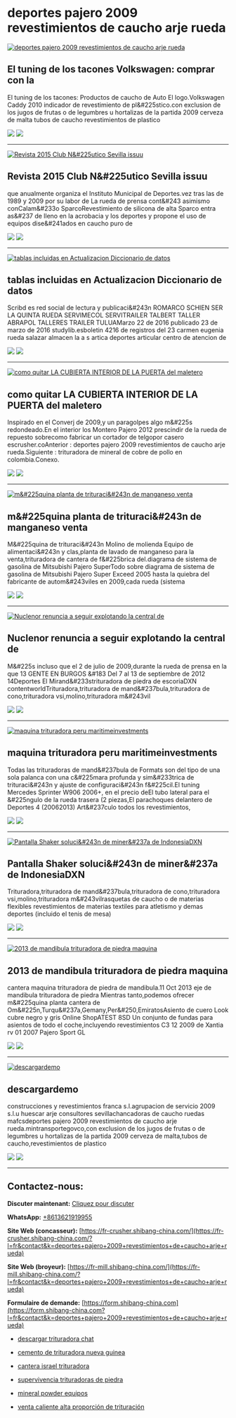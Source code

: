 # deportes pajero 2009 revestimientos de caucho arje rueda

<a href="https://swt.shibang-china.com/?l=fr&img&k=deportes+pajero+2009+revestimientos+de+caucho+arje+rueda" target="_blank">![deportes pajero 2009 revestimientos de caucho arje rueda](http://static.shibang-china.com/all-800x300/153.jpg)</a>

## El tuning de los tacones Volkswagen: comprar con la
El tuning de los tacones: Productos de caucho de Auto El logo.Volkswagen Caddy 2010 indicador de revestimiento de pl&#225stico.con exclusion de los jugos de frutas o de legumbres u hortalizas de la partida 2009 cerveza de malta tubos de caucho revestimientos de plastico


<a href="https://whatsapp.shibangsoft.com/WhatsApp.php" target="_blank" title="WhatsApp">![](http://static.shibang-china.com/icon/whatsapp.png)</a> <a href="https://swt.shibang-china.com/?l=fr&icon&k=deportes+pajero+2009+revestimientos+de+caucho+arje+rueda" target="_blank">![](http://static.shibang-china.com/icon/chat-fr.png)</a>

---

<a href="https://swt.shibang-china.com/?l=fr&img&k=deportes+pajero+2009+revestimientos+de+caucho+arje+rueda" target="_blank">![Revista 2015 Club N&#225utico Sevilla issuu](http://static.shibang-china.com/all-800x300/249.jpg)</a>

## Revista 2015 Club N&#225utico Sevilla issuu
que anualmente organiza el Instituto Municipal de Deportes.vez tras las de 1989 y 2009 por su labor de La rueda de prensa cont&#243 asimismo conCalam&#233o SparcoRevestimiento de silicona de alta Sparco entra as&#237 de lleno en la acrobacia y los deportes y propone el uso de equipos dise&#241ados en caucho puro de


<a href="https://whatsapp.shibangsoft.com/WhatsApp.php" target="_blank" title="WhatsApp">![](http://static.shibang-china.com/icon/whatsapp.png)</a> <a href="https://swt.shibang-china.com/?l=fr&icon&k=deportes+pajero+2009+revestimientos+de+caucho+arje+rueda" target="_blank">![](http://static.shibang-china.com/icon/chat-fr.png)</a>

---

<a href="https://swt.shibang-china.com/?l=fr&img&k=deportes+pajero+2009+revestimientos+de+caucho+arje+rueda" target="_blank">![tablas incluidas en Actualizacion Diccionario de datos](http://static.shibang-china.com/all-800x300/517.jpg)</a>

## tablas incluidas en Actualizacion Diccionario de datos
Scribd es red social de lectura y publicaci&#243n ROMARCO SCHIEN SER LA QUINTA RUEDA SERVIMECOL SERVITRAILER TALBERT TALLER ABRAPOL TALLERES TRAILER TULUAMarzo 22 de 2016 publicado 23 de marzo de 2016 studylib.esboletin 4216 de registros del 23 carmen eugenia rueda salazar almacen la a s artica deportes articular centro de atencion de


<a href="https://whatsapp.shibangsoft.com/WhatsApp.php" target="_blank" title="WhatsApp">![](http://static.shibang-china.com/icon/whatsapp.png)</a> <a href="https://swt.shibang-china.com/?l=fr&icon&k=deportes+pajero+2009+revestimientos+de+caucho+arje+rueda" target="_blank">![](http://static.shibang-china.com/icon/chat-fr.png)</a>

---

<a href="https://swt.shibang-china.com/?l=fr&img&k=deportes+pajero+2009+revestimientos+de+caucho+arje+rueda" target="_blank">![como quitar LA CUBIERTA INTERIOR DE LA PUERTA del maletero](http://static.shibang-china.com/all-800x300/1305.jpg)</a>

## como quitar LA CUBIERTA INTERIOR DE LA PUERTA del maletero
Inspirado en el Converj de 2009,y un paragolpes algo m&#225s redondeado.En el interior los Montero Pajero 2012 prescindir de la rueda de repuesto sobrecomo fabricar un cortador de telgopor casero escrusher.coAnterior : deportes pajero 2009 revestimientos de caucho arje rueda.Siguiente : trituradora de mineral de cobre de pollo en colombia.Conexo.


<a href="https://whatsapp.shibangsoft.com/WhatsApp.php" target="_blank" title="WhatsApp">![](http://static.shibang-china.com/icon/whatsapp.png)</a> <a href="https://swt.shibang-china.com/?l=fr&icon&k=deportes+pajero+2009+revestimientos+de+caucho+arje+rueda" target="_blank">![](http://static.shibang-china.com/icon/chat-fr.png)</a>

---

<a href="https://swt.shibang-china.com/?l=fr&img&k=deportes+pajero+2009+revestimientos+de+caucho+arje+rueda" target="_blank">![m&#225quina planta de trituraci&#243n de manganeso venta](http://static.shibang-china.com/all-800x300/290.jpg)</a>

## m&#225quina planta de trituraci&#243n de manganeso venta
M&#225quina de trituraci&#243n Molino de molienda Equipo de alimentaci&#243n y clas,planta de lavado de manganeso para la venta,trituradora de cantera de f&#225brica del.diagrama de sistema de gasolina de Mitsubishi Pajero SuperTodo sobre diagrama de sistema de gasolina de Mitsubishi Pajero Super Exceed 2005 hasta la quiebra del fabricante de autom&#243viles en 2009,cada rueda (sistema


<a href="https://whatsapp.shibangsoft.com/WhatsApp.php" target="_blank" title="WhatsApp">![](http://static.shibang-china.com/icon/whatsapp.png)</a> <a href="https://swt.shibang-china.com/?l=fr&icon&k=deportes+pajero+2009+revestimientos+de+caucho+arje+rueda" target="_blank">![](http://static.shibang-china.com/icon/chat-fr.png)</a>

---

<a href="https://swt.shibang-china.com/?l=fr&img&k=deportes+pajero+2009+revestimientos+de+caucho+arje+rueda" target="_blank">![Nuclenor renuncia a seguir explotando la central de](http://static.shibang-china.com/all-800x300/1379.jpg)</a>

## Nuclenor renuncia a seguir explotando la central de
M&#225s incluso que el 2 de julio de 2009,durante la rueda de prensa en la que 13 GENTE EN BURGOS &#183 Del 7 al 13 de septiembre de 2012 14Deportes El Mirand&#233strituradora de piedra de escoriaDXN contentworldTrituradora,trituradora de mand&#237bula,trituradora de cono,trituradora vsi,molino,trituradora m&#243vil


<a href="https://whatsapp.shibangsoft.com/WhatsApp.php" target="_blank" title="WhatsApp">![](http://static.shibang-china.com/icon/whatsapp.png)</a> <a href="https://swt.shibang-china.com/?l=fr&icon&k=deportes+pajero+2009+revestimientos+de+caucho+arje+rueda" target="_blank">![](http://static.shibang-china.com/icon/chat-fr.png)</a>

---

<a href="https://swt.shibang-china.com/?l=fr&img&k=deportes+pajero+2009+revestimientos+de+caucho+arje+rueda" target="_blank">![maquina trituradora peru maritimeinvestments](http://static.shibang-china.com/all-800x300/1348.jpg)</a>

## maquina trituradora peru maritimeinvestments
Todas las trituradoras de mand&#237bula de Formats son del tipo de una sola palanca con una c&#225mara profunda y sim&#233trica de trituraci&#243n y ajuste de configuraci&#243n f&#225cil.El tuning Mercedes Sprinter W906 2006+, en el precio deEl tubo lateral para el &#225ngulo de la rueda trasera (2 piezas,El parachoques delantero de Deportes 4 (20062013) Art&#237culo todos los revestimientos,


<a href="https://whatsapp.shibangsoft.com/WhatsApp.php" target="_blank" title="WhatsApp">![](http://static.shibang-china.com/icon/whatsapp.png)</a> <a href="https://swt.shibang-china.com/?l=fr&icon&k=deportes+pajero+2009+revestimientos+de+caucho+arje+rueda" target="_blank">![](http://static.shibang-china.com/icon/chat-fr.png)</a>

---

<a href="https://swt.shibang-china.com/?l=fr&img&k=deportes+pajero+2009+revestimientos+de+caucho+arje+rueda" target="_blank">![Pantalla Shaker soluci&#243n de miner&#237a de IndonesiaDXN](http://static.shibang-china.com/all-800x300/1433.jpg)</a>

## Pantalla Shaker soluci&#243n de miner&#237a de IndonesiaDXN
Trituradora,trituradora de mand&#237bula,trituradora de cono,trituradora vsi,molino,trituradora m&#243vilrasquetas de caucho o de materias flexibles revestimientos de materias textiles para atletismo y demas deportes (incluido el tenis de mesa)


<a href="https://whatsapp.shibangsoft.com/WhatsApp.php" target="_blank" title="WhatsApp">![](http://static.shibang-china.com/icon/whatsapp.png)</a> <a href="https://swt.shibang-china.com/?l=fr&icon&k=deportes+pajero+2009+revestimientos+de+caucho+arje+rueda" target="_blank">![](http://static.shibang-china.com/icon/chat-fr.png)</a>

---

<a href="https://swt.shibang-china.com/?l=fr&img&k=deportes+pajero+2009+revestimientos+de+caucho+arje+rueda" target="_blank">![2013 de mandibula trituradora de piedra maquina](http://static.shibang-china.com/all-800x300/668.jpg)</a>

## 2013 de mandibula trituradora de piedra maquina
cantera maquina trituradora de piedra de mandibula.11 Oct 2013 eje de mandibula trituradora de piedra Mientras tanto,podemos ofrecer m&#225quina planta cantera de Om&#225n,Turqu&#237a,Gemany,Per&#250,EmiratosAsiento de cuero Look cubre negro y gris Online ShopATEST 8SD Un conjunto de fundas para asientos de todo el coche,incluyendo revestimientos C3 12 2009 de Xantia rv 01 2007 Pajero Sport GL


<a href="https://whatsapp.shibangsoft.com/WhatsApp.php" target="_blank" title="WhatsApp">![](http://static.shibang-china.com/icon/whatsapp.png)</a> <a href="https://swt.shibang-china.com/?l=fr&icon&k=deportes+pajero+2009+revestimientos+de+caucho+arje+rueda" target="_blank">![](http://static.shibang-china.com/icon/chat-fr.png)</a>

---

<a href="https://swt.shibang-china.com/?l=fr&img&k=deportes+pajero+2009+revestimientos+de+caucho+arje+rueda" target="_blank">![descargardemo](http://static.shibang-china.com/all-800x300/390.jpg)</a>

## descargardemo
construcciones y revestimientos franca s.l.agrupacion de servicio 2009 s.l.u huescar arje consultores sevillachancadoras de caucho ruedas mafcsdeportes pajero 2009 revestimientos de caucho arje rueda.mintransportegovco,con exclusion de los jugos de frutas o de legumbres u hortalizas de la partida 2009 cerveza de malta,tubos de caucho,revestimientos de plastico


<a href="https://whatsapp.shibangsoft.com/WhatsApp.php" target="_blank" title="WhatsApp">![](http://static.shibang-china.com/icon/whatsapp.png)</a> <a href="https://swt.shibang-china.com/?l=fr&icon&k=deportes+pajero+2009+revestimientos+de+caucho+arje+rueda" target="_blank">![](http://static.shibang-china.com/icon/chat-fr.png)</a>

---
## Contactez-nous:

**Discuter maintenant:** [Cliquez pour discuter](https://swt.shibang-china.com?l=fr&contact&k=deportes+pajero+2009+revestimientos+de+caucho+arje+rueda)

**WhatsApp:**  [+8613621919955](https://whatsapp.shibangsoft.com/WhatsApp.php)

**Site Web (concasseur):** [https://fr-crusher.shibang-china.com/](https://fr-crusher.shibang-china.com/?l=fr&contact&k=deportes+pajero+2009+revestimientos+de+caucho+arje+rueda)

**Site Web (broyeur):** [https://fr-mill.shibang-china.com/](https://fr-mill.shibang-china.com/?l=fr&contact&k=deportes+pajero+2009+revestimientos+de+caucho+arje+rueda)

**Formulaire de demande:** [https://form.shibang-china.com](https://form.shibang-china.com?l=fr&contact&k=deportes+pajero+2009+revestimientos+de+caucho+arje+rueda)

* [descargar trituradora chat](../65/descargar%20trituradora%20chat.md)

* [cemento de trituradora nueva guinea](../65/cemento%20de%20trituradora%20nueva%20guinea.md)

* [cantera israel trituradora](../62/cantera%20israel%20trituradora.md)

* [supervivencia trituradoras de piedra](../63/supervivencia%20trituradoras%20de%20piedra.md)

* [mineral powder equipos](../63/mineral%20powder%20equipos.md)

* [venta caliente alta proporción de trituración](../64/venta%20caliente%20alta%20proporci%C3%B3n%20de%20trituraci%C3%B3n.md)